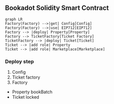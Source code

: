 ## Bookadot Solidity Smart Contract

```mermaid
graph LR
Factory(Factory) -->|get| Config[Config]
Factory(Factory) -->|use| EIP712[EIP712]
Factory --> |deploy| Property[Property]
Factory --> TicketFactory[Ticket Factory]
TicketFactory --> |deploy| Ticket[Ticket]
Ticket --> |add role| Property
Ticket --> |add role| Marketplace[Marketplace]
```


### Deploy step
1. Config
2. Ticket factory
3. Factory



- Property bookBatch
- Ticket locked
